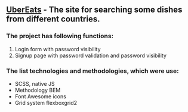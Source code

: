 ## [UberEats](https://albshar.github.io/ubereats/) - The site for searching some dishes from different countries.

### The project has following functions:
1. Login form with password visibility
2. Signup page with password validation and password visibility

### The list technologies and methodologies, which were use:
- SCSS, native JS
- Methodology BEM
- Font Awesome icons
- Grid system flexboxgrid2
